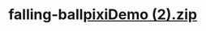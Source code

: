 # falling-ball[pixiDemo (2).zip](https://github.com/For-ever-zz/falling-ball/files/7403181/pixiDemo.2.zip)
